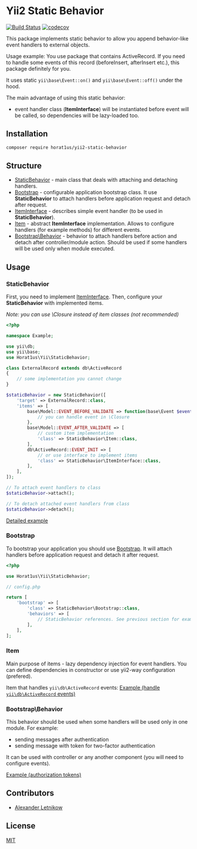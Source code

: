 # Yii2 Static Behavior
[![Build Status](https://travis-ci.org/Horat1us/yii2-static-behavior.svg?branch=master)](https://travis-ci.org/Horat1us/yii2-static-behavior)
[![codecov](https://codecov.io/gh/Horat1us/yii2-static-behavior/branch/master/graph/badge.svg)](https://codecov.io/gh/Horat1us/yii2-static-behavior)

This package implements static behavior to allow you append behavior-like
event handlers to external objects.

Usage example:
You use package that contains ActiveRecord. If you need to handle some
events of this record (beforeInsert, afterInsert etc.), this package definitely
for you.

It uses static `yii\base\Event::on()` and `yii\base\Event::off()` under the hood.

The main advantage of using this static behavior:
- event handler class (**ItemInterface**) will be instantiated before event will be called,
so dependencies will be lazy-loaded too.

## Installation
```bash
composer require horat1us/yii2-static-behavior
```

## Structure
- [StaticBehavior](./src/StaticBehavior.php) - main class that deals with attaching
and detaching handlers.
- [Bootstrap](./src/StaticBehavior/Bootstrap.php) - configurable application
bootstrap class. It use **StaticBehavior** to attach handlers before application
request and detach after request.
- [ItemInterface](./src/StaticBehavior/ItemInterface.php) - describes simple event handler
(to be used in **StaticBehavior**).
- [Item](./src/StaticBehavior/Item.php) - abstract **ItemInterface** implementation.
Allows to configure handlers (for example methods) for different events.
- [Bootstrap\Behavior](src/StaticBehavior/Bootstrap/Behavior.php) - behavior to attach handlers
before action and detach after controller/module action. Should be used if some handlers will be used only when
module executed.

## Usage

### StaticBehavior
First, you need to implement [ItemInterface](./src/StaticBehavior/ItemInterface.php).
Then, configure your **StaticBehavior** with implemented items.

*Note: you can use \Closure instead of item classes (not recommended)*

```php
<?php

namespace Example;

use yii\db;
use yii\base;
use Horat1us\Yii\StaticBehavior;

class ExternalRecord extends db\ActiveRecord
{
    // some implementation you cannot change
}

$staticBehavior = new StaticBehavior([
    'target' => ExternalRecord::class,
    'items' => [
        base\Model::EVENT_BEFORE_VALIDATE => function(base\Event $event) {
            // you can handle event in \Closure
        },
        base\Model::EVENT_AFTER_VALIDATE => [
            // custom item implementation
            'class' => StaticBehavior\Item::class,
        ],
        db\ActiveRecord::EVENT_INIT => [
            // or use interface to implement items
            'class' => StaticBehavior\ItemInterface::class,
        ],
    ],
]);

// To attach event handlers to class
$staticBehavior->attach();

// To detach attached event handlers from class
$staticBehavior->detach();
```

[Detailed example](./examples/static-behavior.php)

### Bootstrap

To bootstrap your application you should use [Bootstrap](./src/StaticBehavior/Bootstrap.php).
It will attach handlers before application request and detach it after request.

```php
<?php

use Horat1us\Yii\StaticBehavior;

// config.php

return [
    'bootstrap' => [
        'class' => StaticBehavior\Bootstrap::class,
        'behaviors' => [
            // StaticBehavior references. See previous section for examples.
        ],
    ],
];
```

### Item
Main purpose of items - lazy dependency injection for event handlers.
You can define dependencies in constructor or use yii2-way configuration (prefered).

Item that handles `yii\db\ActiveRecord` events:
[Example (handle `yii\db\ActiveRecord` events)](./examples/item.php)

### Bootstrap\Behavior
This behavior should be used when some handlers will be used only in one module.
For example:
- sending messages after authentication
- sending message with token for two-factor authentication

It can be used with controller or any another component (you will need to configure events).

[Example (authorization tokens)](./examples/bootstrap-behavior.php)

## Contributors
- [Alexander <Horat1us> Letnikow](mailto:reclamme@gmail.com)

## License
[MIT](./LICENSE)
